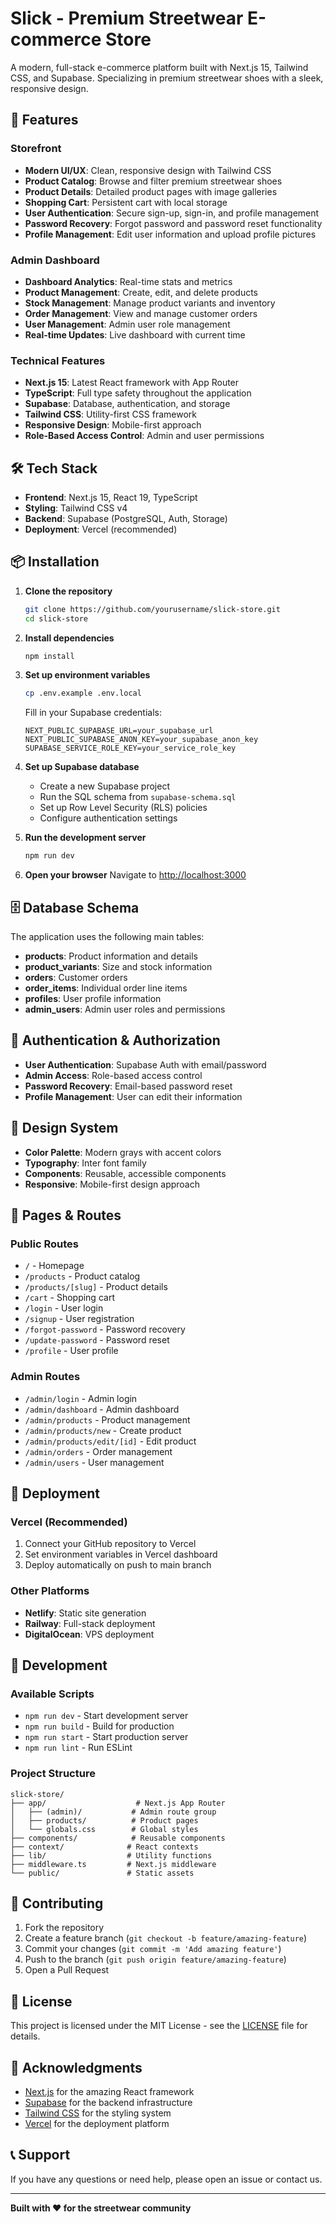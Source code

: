 # Slick - Premium Streetwear E-commerce Store

A modern, full-stack e-commerce platform built with Next.js 15, Tailwind CSS, and Supabase. Specializing in premium streetwear shoes with a sleek, responsive design.

## 🚀 Features

### Storefront
- **Modern UI/UX**: Clean, responsive design with Tailwind CSS
- **Product Catalog**: Browse and filter premium streetwear shoes
- **Product Details**: Detailed product pages with image galleries
- **Shopping Cart**: Persistent cart with local storage
- **User Authentication**: Secure sign-up, sign-in, and profile management
- **Password Recovery**: Forgot password and password reset functionality
- **Profile Management**: Edit user information and upload profile pictures

### Admin Dashboard
- **Dashboard Analytics**: Real-time stats and metrics
- **Product Management**: Create, edit, and delete products
- **Stock Management**: Manage product variants and inventory
- **Order Management**: View and manage customer orders
- **User Management**: Admin user role management
- **Real-time Updates**: Live dashboard with current time

### Technical Features
- **Next.js 15**: Latest React framework with App Router
- **TypeScript**: Full type safety throughout the application
- **Supabase**: Database, authentication, and storage
- **Tailwind CSS**: Utility-first CSS framework
- **Responsive Design**: Mobile-first approach
- **Role-Based Access Control**: Admin and user permissions

## 🛠️ Tech Stack

- **Frontend**: Next.js 15, React 19, TypeScript
- **Styling**: Tailwind CSS v4
- **Backend**: Supabase (PostgreSQL, Auth, Storage)
- **Deployment**: Vercel (recommended)

## 📦 Installation

1. **Clone the repository**
   ```bash
   git clone https://github.com/yourusername/slick-store.git
   cd slick-store
   ```

2. **Install dependencies**
   ```bash
   npm install
   ```

3. **Set up environment variables**
   ```bash
   cp .env.example .env.local
   ```
   
   Fill in your Supabase credentials:
   ```env
   NEXT_PUBLIC_SUPABASE_URL=your_supabase_url
   NEXT_PUBLIC_SUPABASE_ANON_KEY=your_supabase_anon_key
   SUPABASE_SERVICE_ROLE_KEY=your_service_role_key
   ```

4. **Set up Supabase database**
   - Create a new Supabase project
   - Run the SQL schema from `supabase-schema.sql`
   - Set up Row Level Security (RLS) policies
   - Configure authentication settings

5. **Run the development server**
   ```bash
   npm run dev
   ```

6. **Open your browser**
   Navigate to [http://localhost:3000](http://localhost:3000)

## 🗄️ Database Schema

The application uses the following main tables:

- **products**: Product information and details
- **product_variants**: Size and stock information
- **orders**: Customer orders
- **order_items**: Individual order line items
- **profiles**: User profile information
- **admin_users**: Admin user roles and permissions

## 🔐 Authentication & Authorization

- **User Authentication**: Supabase Auth with email/password
- **Admin Access**: Role-based access control
- **Password Recovery**: Email-based password reset
- **Profile Management**: User can edit their information

## 🎨 Design System

- **Color Palette**: Modern grays with accent colors
- **Typography**: Inter font family
- **Components**: Reusable, accessible components
- **Responsive**: Mobile-first design approach

## 📱 Pages & Routes

### Public Routes
- `/` - Homepage
- `/products` - Product catalog
- `/products/[slug]` - Product details
- `/cart` - Shopping cart
- `/login` - User login
- `/signup` - User registration
- `/forgot-password` - Password recovery
- `/update-password` - Password reset
- `/profile` - User profile

### Admin Routes
- `/admin/login` - Admin login
- `/admin/dashboard` - Admin dashboard
- `/admin/products` - Product management
- `/admin/products/new` - Create product
- `/admin/products/edit/[id]` - Edit product
- `/admin/orders` - Order management
- `/admin/users` - User management

## 🚀 Deployment

### Vercel (Recommended)
1. Connect your GitHub repository to Vercel
2. Set environment variables in Vercel dashboard
3. Deploy automatically on push to main branch

### Other Platforms
- **Netlify**: Static site generation
- **Railway**: Full-stack deployment
- **DigitalOcean**: VPS deployment

## 🔧 Development

### Available Scripts
- `npm run dev` - Start development server
- `npm run build` - Build for production
- `npm run start` - Start production server
- `npm run lint` - Run ESLint

### Project Structure
```
slick-store/
├── app/                    # Next.js App Router
│   ├── (admin)/           # Admin route group
│   ├── products/          # Product pages
│   └── globals.css        # Global styles
├── components/            # Reusable components
├── context/              # React contexts
├── lib/                  # Utility functions
├── middleware.ts         # Next.js middleware
└── public/               # Static assets
```

## 🤝 Contributing

1. Fork the repository
2. Create a feature branch (`git checkout -b feature/amazing-feature`)
3. Commit your changes (`git commit -m 'Add amazing feature'`)
4. Push to the branch (`git push origin feature/amazing-feature`)
5. Open a Pull Request

## 📄 License

This project is licensed under the MIT License - see the [LICENSE](LICENSE) file for details.

## 🙏 Acknowledgments

- [Next.js](https://nextjs.org/) for the amazing React framework
- [Supabase](https://supabase.com/) for the backend infrastructure
- [Tailwind CSS](https://tailwindcss.com/) for the styling system
- [Vercel](https://vercel.com/) for the deployment platform

## 📞 Support

If you have any questions or need help, please open an issue or contact us.

---

**Built with ❤️ for the streetwear community**